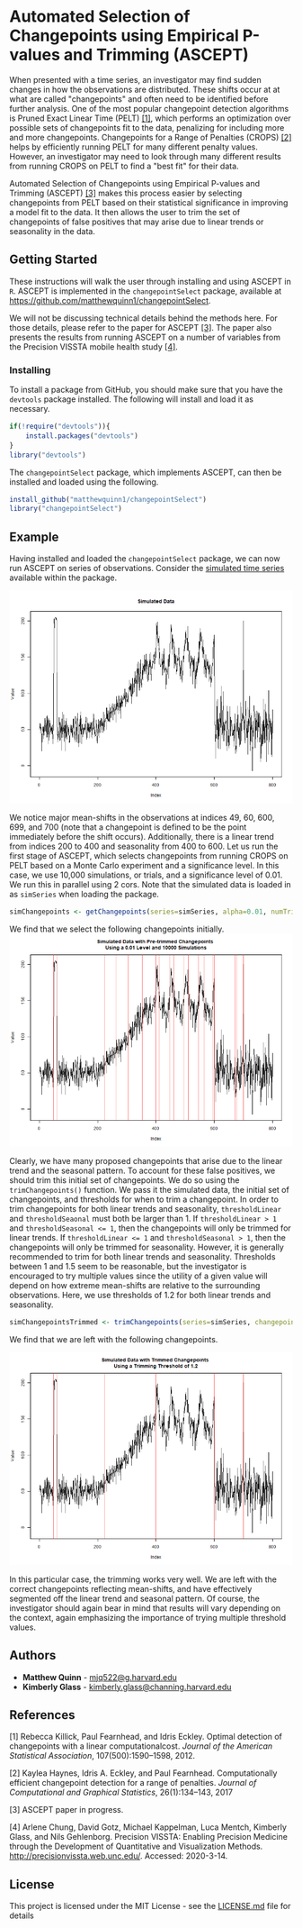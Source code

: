 # Automated Selection of Changepoints using Empirical P-values and Trimming (ASCEPT)

When presented with a time series, an investigator may find sudden changes in how the observations are distributed. These shifts occur at at what are called "changepoints" and often need to be identified before further analysis. One of the most popular changepoint detection algorithms is Pruned Exact Linear Time (PELT) [[1]](#1), which performs an optimization over possible sets of changepoints fit to the data, penalizing for including more and more changepoints. Changepoints for a Range of Penalties (CROPS) [[2]](#2) helps by efficiently running PELT for many different penalty values. However, an investigator may need to look through many different results from running CROPS on PELT to find a "best fit" for their data.

Automated Selection of Changepoints using Empirical P-values and Trimming (ASCEPT) [[3]](#3) makes this process easier by selecting changepoints from PELT based on their statistical significance in improving a model fit to the data. It then allows the user to trim the set of changepoints of false positives that may arise due to linear trends or seasonality in the data.


## Getting Started

These instructions will walk the user through installing and using ASCEPT in ``R``. ASCEPT is implemented in the ``changepointSelect`` package, available at <https://github.com/matthewquinn1/changepointSelect>.

We will not be discussing technical details behind the methods here. For those details, please refer to the paper for ASCEPT [[3]](#3). The paper also presents the results from running ASCEPT on a number of variables from the Precision VISSTA mobile health study [[4]](#4).

### Installing

To install a package from GitHub, you should make sure that you have the ``devtools`` package installed. The following will install and load it as necessary.

```r
if(!require("devtools")){
    install.packages("devtools")
}
library("devtools")
```

The ``changepointSelect`` package, which implements ASCEPT, can then be installed and loaded using the following.

```r
install_github("matthewquinn1/changepointSelect")
library("changepointSelect")
```

## Example

Having installed and loaded the ``changepointSelect`` package, we can now run ASCEPT on series of observations. Consider the [simulated time series](data/simSeries.RData) available within the package.

![Figure 1](man/figures/Sim_results1.png "Simulated Data")

We notice major mean-shifts in the observations at indices 49, 60, 600, 699, and 700 (note that a changepoint is defined to be the point immediately before the shift occurs). Additionally, there is a linear trend from indices 200 to 400 and seasonality from 400 to 600. Let us run the first stage of ASCEPT, which selects changepoints from running CROPS on PELT based on a Monte Carlo experiment and a significance level. In this case, we use 10,000 simulations, or trials, and a significance level of 0.01. We run this in parallel using 2 cors. Note that the simulated data is loaded in as ``simSeries`` when loading the package.

```r
simChangepoints <- getChangepoints(series=simSeries, alpha=0.01, numTrials=10000, serial=F, numCores = 2)
```

We find that we select the following changepoints initially.
![Figure 2](man/figures/Sim_results2.png "Simulated Data")

Clearly, we have many proposed changepoints that arise due to the linear trend and the seasonal pattern. To account for these false positives, we should trim this initial set of changepoints. We do so using the ``trimChangepoints()`` function. We pass it the simulated data, the initial set of changepoints, and thresholds for when to trim a changepoint. In order to trim changepoints for both linear trends and seasonality, ``thresholdLinear`` and ``thresholdSeaonal`` must both be larger than 1. If  ``thresholdLinear > 1`` and  ``thresholdSeasonal <= 1``, then the changepoints will only be trimmed for linear trends. If  ``thresholdLinear <= 1`` and  ``thresholdSeasonal > 1``, then the changepoints will only be trimmed for seasonality. However, it is generally recommended to trim for both linear trends and seasonality. Thresholds between 1 and 1.5 seem to be reasonable, but the investigator is encouraged to try multiple values since the utility of a given value will depend on how extreme mean-shifts are relative to the surrounding observations. Here, we use thresholds of 1.2 for both linear trends and seasonality.

```r
simChangepointsTrimmed <- trimChangepoints(series=simSeries, changepoints=simChangepoints, thresholdLinear=1.2, thresholdSeasonal=1.2)
```

We find that we are left with the following changepoints.

![Figure 3](man/figures/Sim_results3.png "Simulated Data")

In this particular case, the trimming works very well. We are left with the correct changepoints reflecting mean-shifts, and have effectively segmented off the linear trend and seasonal pattern. Of course, the investigator should again bear in mind that results will vary depending on the context, again emphasizing the importance of trying multiple threshold values.


## Authors

* **Matthew Quinn** -  <mjq522@g.harvard.edu>
* **Kimberly Glass** -  <kimberly.glass@channing.harvard.edu>

## References
<a id="1">[1]</a> 
Rebecca Killick, Paul Fearnhead, and Idris Eckley. Optimal detection of changepoints with a linear computationalcost. *Journal of the American Statistical Association*, 107(500):1590–1598, 2012.

<a id="2">[2]</a> 
Kaylea Haynes, Idris A. Eckley, and Paul Fearnhead. Computationally efficient changepoint detection for a range of penalties. *Journal of Computational and Graphical Statistics*, 26(1):134–143, 2017

<a id="3">[3]</a> 
ASCEPT paper in progress.

<a id="4">[4]</a> 
Arlene Chung, David Gotz, Michael Kappelman, Luca Mentch, Kimberly Glass, and Nils Gehlenborg. Precision VISSTA: Enabling Precision Medicine through the Development of Quantitative and Visualization Methods. http://precisionvissta.web.unc.edu/. Accessed: 2020-3-14.

## License

This project is licensed under the MIT License - see the [LICENSE.md](LICENSE.md) file for details


